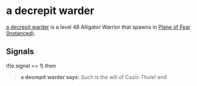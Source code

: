 # a decrepit warder



[a decrepit warder](/npc/72103) is a level 48 Alligator Warrior that spawns in [Plane of Fear (Instanced)](/zone/1072).



## Signals

if(e.signal == 1) then


>**a decrepit warder says:** Such is the will of Cazic-Thule!
end
